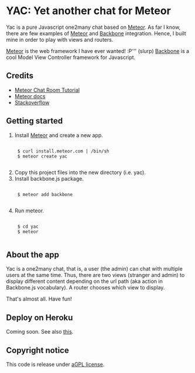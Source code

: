 YAC: Yet another chat for Meteor
=================================

Yac is a pure Javascript one2many chat based on [Meteor](http://meteor.com).
As far I know, there are few examples of [Meteor](http://meteor.com) and [Backbone](http://backbonejs.org/) integration.
Hence, I built mine in order to play with views and routers.

[Meteor](http://meteor.com) is the web framework I have ever wanted! :P''' (slurp)
[Backbone](http://backbonejs.org/) is a cool Model View Controller framework for Javascript.

Credits
---------

* [Meteor Chat Room Tutorial](http://vimeo.com/40300075)
* [Meteor docs](http://docs.meteor.com/)
* [Stackoverflow](http://stackoverflow.com/questions/tagged/meteor)

Getting started
----------------

1. Install [Meteor](http://docs.meteor.com/#quickstart) and create a new app.
    <pre><code>
    $ curl install.meteor.com | /bin/sh
    $ meteor create yac
    </code></pre>
2. Copy this project files into the new directory (i.e. yac).
3. Install backbone.js package.
    <pre><code>
    $ meteor add backbone
    </code></pre>
4. Run meteor.
    <pre><code>
    $ cd yac
    $ meteor
    </code></pre>

About the app
--------------

Yac is a one2many chat, that is, a user (the admin) can chat with multiple users at the same time. 
Thus, there are two views (stranger and admin) to display different content depending on the url path (aka action in Backbone.js vocabulary).
A router chooses which view to display.

That's almost all. Have fun!

Deploy on Heroku
-----------------

Coming soon. See also [this](http://bytesofpi.com/post/20898722298/pushing-your-meteor-project-to-heroku).

Copyright notice
-----------------

This code is release under [aGPL license](http://www.gnu.org/licenses/agpl-3.0.html).